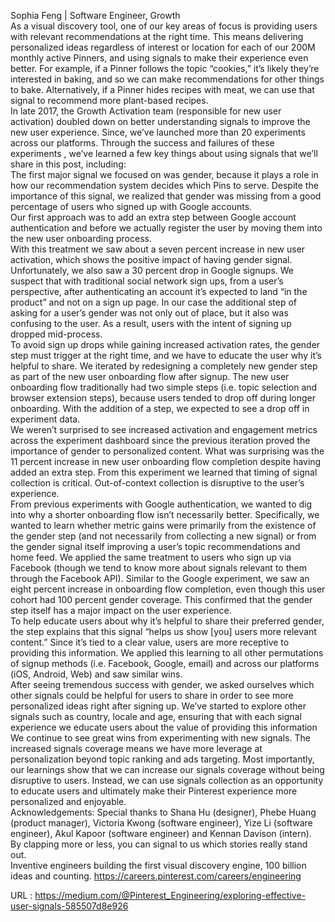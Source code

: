   Sophia Feng | Software Engineer, Growth  
    As a visual discovery tool, one of our key areas of focus is providing users with relevant recommendations at the right time. This means delivering personalized ideas regardless of interest or location for each of our 200M monthly active Pinners, and using signals to make their experience even better. For example, if a Pinner follows the topic “cookies,” it’s likely they’re interested in baking, and so we can make recommendations for other things to bake. Alternatively, if a Pinner hides recipes with meat, we can use that signal to recommend more plant-based recipes.  
    In late 2017, the Growth Activation team (responsible for new user activation) doubled down on better understanding signals to improve the new user experience. Since, we’ve launched more than 20 experiments across our platforms. Through the success and failures of these experiments , we’ve learned a few key things about using signals that we’ll share in this post, including:  
    The first major signal we focused on was gender, because it plays a role in how our recommendation system decides which Pins to serve. Despite the importance of this signal, we realized that gender was missing from a good percentage of users who signed up with Google accounts.  
    Our first approach was to add an extra step between Google account authentication and before we actually register the user by moving them into the new user onboarding process.  
    With this treatment we saw about a seven percent increase in new user activation, which shows the positive impact of having gender signal. Unfortunately, we also saw a 30 percent drop in Google signups. We suspect that with traditional social network sign ups, from a user’s perspective, after authenticating an account it’s expected to land “in the product” and not on a sign up page. In our case the additional step of asking for a user’s gender was not only out of place, but it also was confusing to the user. As a result, users with the intent of signing up dropped mid-process.  
    To avoid sign up drops while gaining increased activation rates, the gender step must trigger at the right time, and we have to educate the user why it’s helpful to share. We iterated by redesigning a completely new gender step as part of the new user onboarding flow after signup. The new user onboarding flow traditionally had two simple steps (i.e. topic selection and browser extension steps), because users tended to drop off during longer onboarding. With the addition of a step, we expected to see a drop off in experiment data.  
    We weren’t surprised to see increased activation and engagement metrics across the experiment dashboard since the previous iteration proved the importance of gender to personalized content. What was surprising was the 11 percent increase in new user onboarding flow completion despite having added an extra step. From this experiment we learned that timing of signal collection is critical. Out-of-context collection is disruptive to the user’s experience.  
    From previous experiments with Google authentication, we wanted to dig into why a shorter onboarding flow isn’t necessarily better. Specifically, we wanted to learn whether metric gains were primarily from the existence of the gender step (and not necessarily from collecting a new signal) or from the gender signal itself improving a user’s topic recommendations and home feed. We applied the same treatment to users who sign up via Facebook (though we tend to know more about signals relevant to them through the Facebook API). Similar to the Google experiment, we saw an eight percent increase in onboarding flow completion, even though this user cohort had 100 percent gender coverage. This confirmed that the gender step itself has a major impact on the user experience.  
    To help educate users about why it’s helpful to share their preferred gender, the step explains that this signal “helps us show [you] users more relevant content.” Since it’s tied to a clear value, users are more receptive to providing this information. We applied this learning to all other permutations of signup methods (i.e. Facebook, Google, email) and across our platforms (iOS, Android, Web) and saw similar wins.  
    After seeing tremendous success with gender, we asked ourselves which other signals could be helpful for users to share in order to see more personalized ideas right after signing up. We’ve started to explore other signals such as country, locale and age, ensuring that with each signal experience we educate users about the value of providing this information  
    We continue to see great wins from experimenting with new signals. The increased signals coverage means we have more leverage at personalization beyond topic ranking and ads targeting. Most importantly, our learnings show that we can increase our signals coverage without being disruptive to users. Instead, we can use signals collection as an opportunity to educate users and ultimately make their Pinterest experience more personalized and enjoyable.  
    Acknowledgements: Special thanks to Shana Hu (designer), Phebe Huang (product manager), Victoria Kwong (software engineer), Yize Li (software engineer), Akul Kapoor (software engineer) and Kennan Davison (intern).  
    By clapping more or less, you can signal to us which stories really stand out.  
    Inventive engineers building the first visual discovery engine, 100 billion ideas and counting. https://careers.pinterest.com/careers/engineering  
    
  URL : https://medium.com/@Pinterest_Engineering/exploring-effective-user-signals-585507d8e926